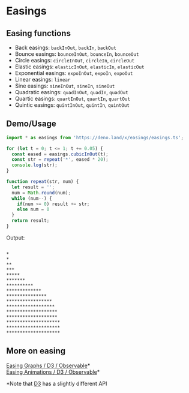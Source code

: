 # Easings

## Easing functions

- Back easings: `backInOut`, `backIn`, `backOut`
- Bounce easings: `bounceInOut`, `bounceIn`, `bounceOut`
- Circle easings: `circleInOut`, `circleIn`, `circleOut`
- Elastic easings: `elasticInOut`, `elasticIn`, `elasticOut`
- Exponential easings: `expoInOut`, `expoIn`, `expoOut`
- Linear easings: `linear`
- Sine easings: `sineInOut`, `sineIn`, `sineOut`
- Quadratic easings: `quadInOut`, `quadIn`, `quadOut`
- Quartic easings: `quartInOut`, `quartIn`, `quartOut`
- Quintic easings: `quintInOut`, `quintIn`, `quintOut`

## Demo/Usage

```js
import * as easings from 'https://deno.land/x/easings/easings.ts';

for (let t = 0; t <= 1; t += 0.05) {
  const eased = easings.cubicInOut(t);
  const str = repeat('*', eased * 20);
  console.log(str);
}

function repeat(str, num) {
  let result = '';
  num = Math.round(num);
  while (num--) {
    if(num >= 0) result += str;
    else num = 0
  }
  return result;
}
```

Output: 
```

*
*
**
***
*****
*******
**********
*************
***************
*****************
******************
*******************
*******************
********************
********************
********************
```

## More on easing
[Easing Graphs / D3 / Observable](https://observablehq.com/@d3/easing)*  
[Easing Animations / D3 / Observable](https://observablehq.com/@d3/easing-animations)*  

\*Note that [D3](https://github.com/d3/d3-ease) has a slightly different API
